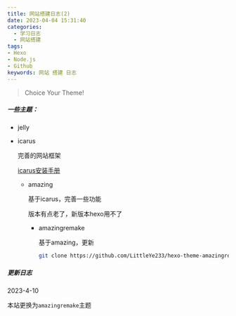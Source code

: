 ```yaml
---
title: 网站搭建日志(2)
date: 2023-04-04 15:31:40
categories:
  - 学习日志
  - 网站搭建
tags:
- Hexo
- Node.js
- Github
keywords: 网站 搭建 日志
---
```

> Choice Your Theme!

<!-- more -->

##### 一些主题：

- jelly

- icarus
  
  完善的网站框架
  
  [icarus安装手册](https://ppoffice.github.io/hexo-theme-icarus/uncategorized/icarus%E5%BF%AB%E9%80%9F%E4%B8%8A%E6%89%8B/#install-source)
  
  - amazing
  
    基于icarus，完善一些功能
  
    版本有点老了，新版本hexo用不了
  
    - amazingremake
  
      基于amazing，更新
  
      ```bash
      git clone https://github.com/LittleYe233/hexo-theme-amazingremake.git themes/amazingremake
      ```

##### 更新日志

2023-4-10

本站更换为`amazingremake`主题



